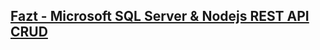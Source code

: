 ## [Fazt - Microsoft SQL Server & Nodejs REST API CRUD](https://youtu.be/VuQAF-44Lo0?si=i274grNtdf7skqVM)
